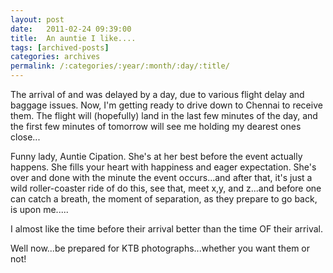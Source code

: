 ```yaml
---
layout: post
date:	2011-02-24 09:39:00
title:  An auntie I like....
tags: [archived-posts]
categories: archives
permalink: /:categories/:year/:month/:day/:title/
---
```

The arrival of <lj user="shortindiangirl"> and <lj user="biddli"> was delayed by a day, due to various flight delay and baggage issues. Now, I'm getting ready to drive down to Chennai to receive them. The flight will (hopefully) land in the last few minutes of the day, and the first few minutes of tomorrow will see me holding my dearest ones close...

Funny lady, Auntie Cipation. She's at her best before the event actually happens. She fills your heart with happiness and eager expectation. She's over and done with the minute the event occurs...and after that, it's just a wild roller-coaster ride of do this, see that, meet x,y, and z...and before one can catch a breath, the moment of separation, as they prepare to go back, is upon me.....

I almost like the time before their arrival better than the time OF their arrival.

Well now...be prepared for KTB photographs...whether you want them or not!
